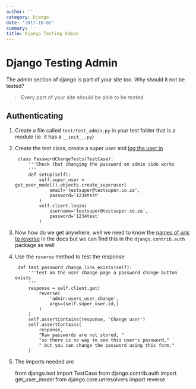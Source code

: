 ```yaml
---
author: ''
category: Django
date: '2017-10-02'
summary: ''
title: Django Testing Admin
---
```

# Django Testing Admin

The admin section of django is part of your site too. Why should it not be tested?

> Every part of your site should be able to be tested

## Authenticating

1. Create a file called `test/test_admin.py` in your test folder that is a module (ie. it has a `__init__.py`)

2. Create the test class, create a super user and [log the user in](https://docs.djangoproject.com/en/1.11/topics/testing/tools/#django.test.Client.login)

        class PasswordChangeTests(TestCase):
            '''Check that changing the password on admin side works
            '''
            def setUp(self):
                self.super_user = get_user_model().objects.create_superuser(
                    email='testsuper@testsuper.co.za',
                    password='1234test'
                )
                self.client.login(
                    username='testsuper@testsuper.co.za',
                    password='1234test'
                )

3. Now how do we get anywhere, well we need to know the [names of urls to reverse](https://docs.djangoproject.com/en/dev/ref/contrib/admin/#admin-reverse-urls) in the docs but we can find this in the `django.contrib.auth` package as well

4. Use the `reverse` method to test the response

        def test_password_change_link_exists(self):
            '''Test on the user change page a password change button exists
            '''
            response = self.client.get(
                reverse(
                    'admin:users_user_change',
                    args=(self.super_user.id,)
                )
            )
            self.assertContains(response, 'Change user')
            self.assertContains(
                response, 
                "Raw passwords are not stored, "
                "so there is no way to see this user's password,"
                " but you can change the password using this form."
            )

5. The imports needed are

    from django.test import TestCase
    from django.contrib.auth import get_user_model
    from django.core.urlresolvers import reverse



